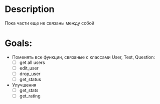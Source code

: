 # Description
Пока части еще не связаны между собой
# Goals:  
* Поменять все функции, связаные с классами User, Test, Question: 
    - [ ] get all users
    - [ ] edit_user 
    - [ ] drop_user
    - [ ] get_status
* Улучшения
    - [ ] get_stats
    - [ ] get_rating
